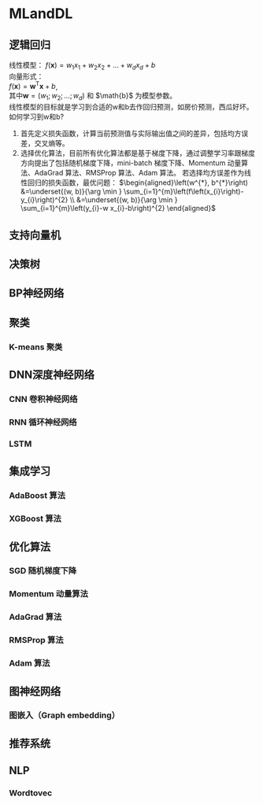 # MLandDL

## 逻辑回归
线性模型：
$f(\boldsymbol{x})=w_{1} x_{1}+w_{2} x_{2}+\ldots+w_{d} x_{d}+b$   
向量形式：   
$f(\boldsymbol{x})=\boldsymbol{w}^{\mathrm{T}} \boldsymbol{x}+b$,  
其中$\boldsymbol{w}=\left(w_{1} ; w_{2} ; \ldots ; w_{d}\right)$ 和 $\math{b}$ 为模型参数。   
线性模型的目标就是学习到合适的w和b去作回归预测，如房价预测，西瓜好坏。
如何学习到w和b? 
1. 首先定义损失函数，计算当前预测值与实际输出值之间的差异，包括均方误差，交叉熵等。   
2. 选择优化算法，目前所有优化算法都是基于梯度下降，通过调整学习率跟梯度方向提出了包括随机梯度下降，mini-batch 梯度下降、Momentum 动量算法、AdaGrad 算法、RMSProp 算法、Adam 算法。
若选择均方误差作为线性回归的损失函数，最优问题：
$\begin{aligned}\left(w^{*}, b^{*}\right) &=\underset{(w, b)}{\arg \min } \sum_{i=1}^{m}\left(f\left(x_{i}\right)-y_{i}\right)^{2} \\ &=\underset{(w, b)}{\arg \min } \sum_{i=1}^{m}\left(y_{i}-w x_{i}-b\right)^{2} \end{aligned}$

## 支持向量机

## 决策树

## BP神经网络

## 聚类

### K-means 聚类

## DNN深度神经网络
### CNN 卷积神经网络

### RNN 循环神经网络

### LSTM

## 集成学习

### AdaBoost 算法

### XGBoost 算法

## 优化算法

### SGD 随机梯度下降

### Momentum 动量算法

### AdaGrad 算法

### RMSProp 算法

### Adam 算法

## 图神经网络

### 图嵌入（Graph embedding）

## 推荐系统

## NLP

### Wordtovec

